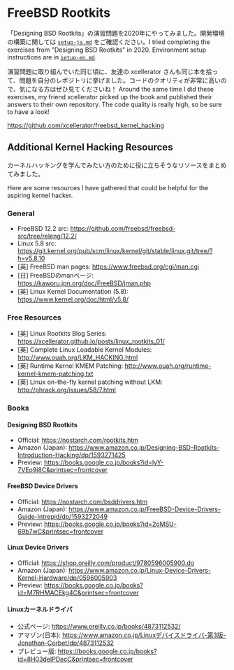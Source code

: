 # FreeBSD Rootkits

「Designing BSD Rootkits」の演習問題を2020年にやってみました。開発環境の構築に関しては [`setup-ja.md`](./setup-ja.md) をご確認ください。I tried completing the exercises from "Designing BSD Rootkits" in 2020. Environment setup instructions are in [`setup-en.md`](./setup-en.md).

演習問題に取り組んでいた同じ頃に、友達の xcellerator さんも同じ本を拾って、問題を自分のレポジトリに挙げました。コードのクオリティが非常に高いので、気になる方はぜひ見てくださいね！ Around the same time I did these exercises, my friend xcellerator picked up the book and published their answers to their own repository. The code quality is really high, so be sure to have a look!

https://github.com/xcellerator/freebsd_kernel_hacking

## Additional Kernel Hacking Resources

カーネルハッキングを学んでみたい方のために役に立ちそうなリソースをまとめてみました。

Here are some resources I have gathered that could be helpful for the aspiring kernel hacker.

### General
- FreeBSD 12.2 src: https://github.com/freebsd/freebsd-src/tree/releng/12.2/
- Linux 5.8 src: https://git.kernel.org/pub/scm/linux/kernel/git/stable/linux.git/tree/?h=v5.8.10
- [英] FreeBSD man pages: https://www.freebsd.org/cgi/man.cgi
- [日] FreeBSDのmanページ: https://kaworu.jpn.org/doc/FreeBSD/jman.php
- [英] Linux Kernel Documentation (5.8): https://www.kernel.org/doc/html/v5.8/

### Free Resources
- [英] Linux Rootkits Blog Series: https://xcellerator.github.io/posts/linux_rootkits_01/
- [英] Complete Linux Loadable Kernel Modules: http://www.ouah.org/LKM_HACKING.html
- [英] Runtime Kernel KMEM Patching: http://www.ouah.org/runtime-kernel-kmem-patching.txt
- [英] Linux on-the-fly kernel patching without LKM: http://phrack.org/issues/58/7.html

### Books

#### Designing BSD Rootkits
- Official: https://nostarch.com/rootkits.htm
- Amazon (Japan): https://www.amazon.co.jp/Designing-BSD-Rootkits-Introduction-Hacking/dp/1593271425
- Preview: https://books.google.co.jp/books?id=lyY-7VEo9j8C&printsec=frontcover

#### FreeBSD Device Drivers
- Official: https://nostarch.com/bsddrivers.htm
- Amazon (Japan): https://www.amazon.co.jp/FreeBSD-Device-Drivers-Guide-Intrepid/dp/1593272049
- Preview: https://books.google.co.jp/books?id=2oMSU-69b7wC&printsec=frontcover

#### Linux Device Drivers
- Official: https://shop.oreilly.com/product/9780596005900.do
- Amazon (Japan): https://www.amazon.co.jp/Linux-Device-Drivers-Kernel-Hardware/dp/0596005903
- Preview: https://books.google.co.jp/books?id=M7RHMACEkg4C&printsec=frontcover

#### Linuxカーネルドライバ
- 公式ページ: https://www.oreilly.co.jp/books/4873112532/
- アマゾン(日本): https://www.amazon.co.jp/Linuxデバイスドライバ-第3版-Jonathan-Corbet/dp/4873112532
- プレビュー版: https://books.google.co.jp/books?id=8H03deIPDecC&printsec=frontcover
